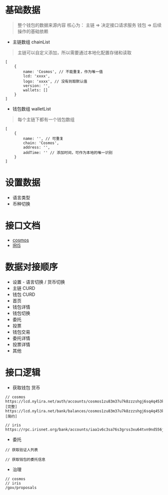 # 基础数据

> 整个钱包的数据来源内容
> 核心为：
>   主链 => 决定接口请求服务
>   钱包 => 后续操作的基础依赖

- 主链数组 chainList
> 主链可以自定义添加，所以需要通过本地化配置存储和读取

```
[
	{
		name: 'Cosmos', // 不能重复，作为唯一值
		lcd: 'xxxx',
		logo: 'xxxx', // 没有则取默认值
		version: '',
		wallets: []
	}
]

```

- 钱包数组  walletList

> 每个主链下都有一个钱包数组

```
[
	{
		name: '', // 可重复
		chain: 'Cosmos',
		address: '',
		addTime: '' // 添加时间，可作为本地的唯一识别
	}
]
```

# 设置数据

- 语言类型
- 币种切换

# 接口文档

- [cosmos](https://cosmos.network/rpc)
- [IRIS](https://rpc.irisnet.org/swagger-ui/#/)

# 数据对接顺序

- 设置 - 语言切换 / 货币切换
- 主链 CURD
- 钱包 CURD
- 首页
- 钱包详情
- 钱包切换
- 委托
- 投票
- 钱包交易
- 委托详情
- 投票详情
- 其他

# 接口逻辑

- 获取钱包 货币

```
// cosmos
https://lcd.nylira.net/auth/accounts/cosmos1zu83m37u7k8zzzshgj6sq4q453ktq2l6lqjtzw [完整]
https://lcd.nylira.net/bank/balances/cosmos1zu83m37u7k8zzzshgj6sq4q453ktq2l6lqjtzw [简约]

// iris
https://rpc.irisnet.org/bank/accounts/iaa1v6c3sa76s3grss3xu64tvn9nd556jlcw6azc85
```

- 委托

```
// 获取验证人列表

// 获取钱包的委托信息

```


- 治理

```
// cosmos
// iris
/gov/proposals
```